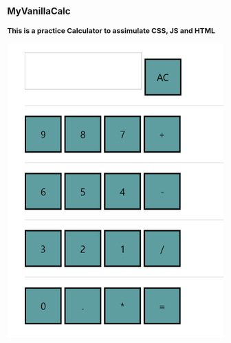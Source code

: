 ## MyVanillaCalc
### This is a practice Calculator to assimulate CSS, JS and HTML
###### ![Calculator](https://github.com/Irinabez/MyVanillaCalc/blob/master/Calc.png?raw=true "Calculator")
